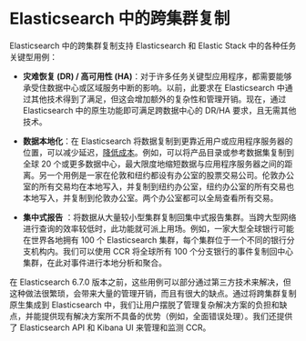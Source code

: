 # Elasticsearch 中的跨集群复制

Elasticsearch 中的跨集群复制支持 Elasticsearch 和 Elastic Stack 中的各种任务关键型用例：

* **灾难恢复 \(DR\) / 高可用性 \(HA\)**：对于许多任务关键型应用程序，都需要能够承受住数据中心或区域服务中断的影响。以前，此要求在 Elasticsearch 中通过其他技术得到了满足，但这会增加额外的复杂性和管理开销。现在，通过 Elasticsearch 中的原生功能即可满足跨数据中心的 DR/HA 要求，且无需其他技术。

* **数据本地化**：在 Elasticsearch 将数据复制到更靠近用户或应用程序服务器的位置，可以减少延迟，[降低成本](https://developers.google.com/web/fundamentals/performance/why-performance-matters/)。例如，可以将产品目录或参考数据集复制到全球 20 个或更多数据中心，最大限度地缩短数据与应用程序服务器之间的距离。另一个用例是一家在伦敦和纽约都设有办公室的股票交易公司。伦敦办公室的所有交易均在本地写入，并复制到纽约办公室，纽约办公室的所有交易也本地写入，并复制到伦敦办公室。两个办公室都可以全局查看所有交易。

* **集中式报告**
  ：将数据从大量较小型集群复制回集中式报告集群。当跨大型网络进行查询的效率较低时，此功能就可派上用场。例如，一家大型全球银行可能在世界各地拥有 100 个 Elasticsearch 集群，每个集群位于一个不同的银行分支机构内。我们可以使用 CCR 将全球所有 100 个分支银行的事件复制回中心集群，在此对事件进行本地分析和聚合。

在 Elasticsearch 6.7.0 版本之前，这些用例可以部分通过第三方技术来解决，但这种做法很繁琐，会带来大量的管理开销，而且有很大的缺点。通过将跨集群复制原生集成到 Elasticsearch 中，我们让用户摆脱了管理复杂解决方案的负担和缺点，并能提供现有解决方案所不具备的优势（例如，全面错误处理）。我们还提供了 Elasticsearch API 和 Kibana UI 来管理和监测 CCR。

